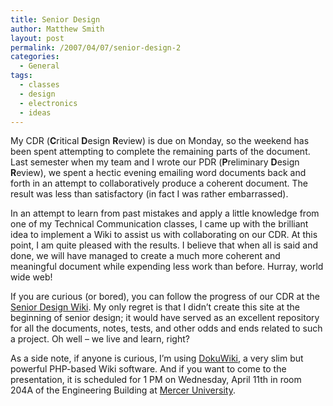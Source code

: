 ```yaml
---
title: Senior Design
author: Matthew Smith
layout: post
permalink: /2007/04/07/senior-design-2
categories:
  - General
tags:
  - classes
  - design
  - electronics
  - ideas
---
```

My CDR (**C**ritical **D**esign **R**eview) is due on Monday, so the weekend has been spent attempting to complete the remaining parts of the document. Last semester when my team and I wrote our PDR (**P**reliminary **D**esign **R**eview), we spent a hectic evening emailing word documents back and forth in an attempt to collaboratively produce a coherent document. The result was less than satisfactory (in fact I was rather embarrassed).

In an attempt to learn from past mistakes and apply a little knowledge from one of my Technical Communication classes, I came up with the brilliant idea to implement a Wiki to assist us with collaborating on our CDR. At this point, I am quite pleased with the results. I believe that when all is said and done, we will have managed to create a much more coherent and meaningful document while expending less work than before. Hurray, world wide web!

If you are curious (or bored), you can follow the progress of our CDR at the [Senior Design Wiki][1]. My only regret is that I didn&#8217;t create this site at the beginning of senior design; it would have served as an excellent repository for all the documents, notes, tests, and other odds and ends related to such a project. Oh well &#8211; we live and learn, right?

As a side note, if anyone is curious, I&#8217;m using [DokuWiki][2], a very slim but powerful PHP-based Wiki software. And if you want to come to the presentation, it is scheduled for 1 PM on Wednesday, April 11th in room 204A of the Engineering Building at [Mercer University][3].

 [1]: http://archive.digivation.net/senior_design/
 [2]: http://wiki.splitbrain.org/wiki:dokuwiki
 [3]: http://maps.google.com/maps/ms?q=mercer+university&ie=UTF8&oe=UTF-8&client=firefox-a&num=10&om=1&hl=en&z=18&ll=32.827249,-83.649017&spn=0.003187,0.005021&t=h&msid=113001744340219610496.00000111cefe8ac56dd2b&msa=0
